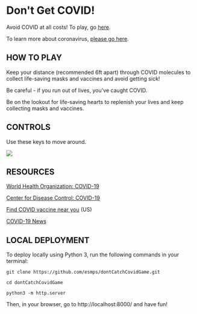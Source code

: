 # Don't Get COVID!

Avoid COVID at all costs! To play, go [here](https://esmps.github.io/dontCatchCovidGame/).

To learn more about coronavirus, [please go here](https://www.who.int/emergencies/diseases/novel-coronavirus-2019?gclid=Cj0KCQjwpreJBhDvARIsAF1_BU09Bietkb3sxmXzbPi9G1YQRgiRPiJM4h4H3HcEO72NrfeAoZwoxd8aAhdSEALw_wcB).

## HOW TO PLAY

Keep your distance (recommended 6ft apart) through COVID molecules to collect life-saving masks and vaccines and avoid getting sick!

Be careful - if you run out of lives, you've caught COVID.

Be on the lookout for life-saving hearts to replenish your lives and keep collecting masks and vaccines.

## CONTROLS

Use these keys to move around.

![](https://esmps.github.io/dontCatchCovidGame/assets/photos/keys.png)

## RESOURCES

[World Health Organization: COVID-19](https://www.who.int/emergencies/diseases/novel-coronavirus-2019?gclid=Cj0KCQjwpreJBhDvARIsAF1_BU09Bietkb3sxmXzbPi9G1YQRgiRPiJM4h4H3HcEO72NrfeAoZwoxd8aAhdSEALw_wcB)

[Center for Disease Control: COVID-19](https://www.cdc.gov/coronavirus/2019-ncov/index.html)

[Find COVID vaccine near you](https://www.vaccines.gov/) (US)

[COVID-19 News](https://www.google.com/search?q=covid-19&biw=1082&bih=766&tbm=nws&sxsrf=AOaemvL5eQS4QgaYiRUZy2_VpKxxJZbJ2g%3A1630396540399&ei=fOAtYefoF8rk-gSjlrCoBw&oq=covid-19&gs_l=psy-ab.3..0i433i131i273k1l2j0i512i433i131k1l8.860.1145.0.1379.3.1.0.2.2.0.80.80.1.1.0....0...1c.1.64.psy-ab..0.3.87....0.IWs6u4CHct8)

## LOCAL DEPLOYMENT

To deploy locally using Python 3, run the following commands in your terminal:

`git clone https://github.com/esmps/dontCatchCovidGame.git`

`cd dontCatchCovidGame`

`python3 -m http.server`

Then, in your browser, go to http://localhost:8000/ and have fun!
